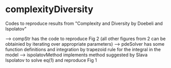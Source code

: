# complexityDiversity
Codes to reproduce results from "Complexity and Diversity by Doebeli and Ispolatov"

--> compStr has the code to reproduce Fig 2 (all other figures from 2 can be obtainied by iterating over appropriate parameters)
--> pdeSolver has some function definitions and integration by trapezoid rule for the integral in the model
--> ispolatovMethod implements method suggested by Slava Ispolatov to solve eq(1) and reproduce Fig 1
